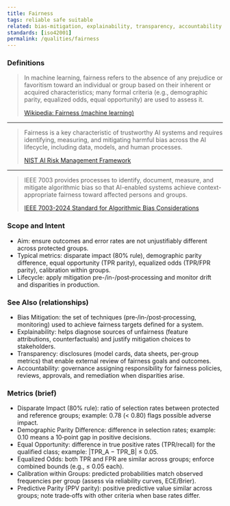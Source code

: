 ```yaml
---
title: Fairness
tags: reliable safe suitable
related: bias-mitigation, explainability, transparency, accountability
standards: [iso42001]
permalink: /qualities/fairness
---
```


### Definitions

> In machine learning, fairness refers to the absence of any prejudice or favoritism toward an individual or group based on their inherent or acquired characteristics; many formal criteria (e.g., demographic parity, equalized odds, equal opportunity) are used to assess it.
>
>[Wikipedia: Fairness (machine learning)](https://en.wikipedia.org/wiki/Fairness_(machine_learning))

<hr class="with-no-margin"/>

> Fairness is a key characteristic of trustworthy AI systems and requires identifying, measuring, and mitigating harmful bias across the AI lifecycle, including data, models, and human processes.
>
>[NIST AI Risk Management Framework](https://www.nist.gov/itl/ai-risk-management-framework)

<hr class="with-no-margin"/>

> IEEE 7003 provides processes to identify, document, measure, and mitigate algorithmic bias so that AI-enabled systems achieve context-appropriate fairness toward affected persons and groups.
>
>[IEEE 7003-2024 Standard for Algorithmic Bias Considerations](https://standards.ieee.org/ieee/7003/10453/)

### Scope and Intent
- Aim: ensure outcomes and error rates are not unjustifiably different across protected groups.
- Typical metrics: disparate impact (80% rule), demographic parity difference, equal opportunity (TPR parity), equalized odds (TPR/FPR parity), calibration within groups.
- Lifecycle: apply mitigation pre-/in-/post‑processing and monitor drift and disparities in production.

### See Also (relationships)
- Bias Mitigation: the set of techniques (pre‑/in‑/post‑processing, monitoring) used to achieve fairness targets defined for a system.
- Explainability: helps diagnose sources of unfairness (feature attributions, counterfactuals) and justify mitigation choices to stakeholders.
- Transparency: disclosures (model cards, data sheets, per‑group metrics) that enable external review of fairness goals and outcomes.
- Accountability: governance assigning responsibility for fairness policies, reviews, approvals, and remediation when disparities arise.

### Metrics (brief)
- Disparate Impact (80% rule): ratio of selection rates between protected and reference groups; example: 0.78 (< 0.80) flags possible adverse impact.
- Demographic Parity Difference: difference in selection rates; example: 0.10 means a 10‑point gap in positive decisions.
- Equal Opportunity: difference in true positive rates (TPR/recall) for the qualified class; example: |TPR_A − TPR_B| ≤ 0.05.
- Equalized Odds: both TPR and FPR are similar across groups; enforce combined bounds (e.g., ≤ 0.05 each).
- Calibration within Groups: predicted probabilities match observed frequencies per group (assess via reliability curves, ECE/Brier).
- Predictive Parity (PPV parity): positive predictive value similar across groups; note trade‑offs with other criteria when base rates differ.
